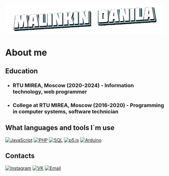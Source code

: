 [![Header](https://github.com/Borobeyka/borobeyka/blob/main/assets/logotype.gif)](https://github.com/Borobeyka)

# About me
## Education
+ ### RTU MIREA, Moscow (2020-2024) - Information technology, web programmer
+ ### College at RTU MIREA, Moscow (2016-2020) - Programming in computer systems, software technician

## What languages and tools I`m use
[![JavaScript](https://img.shields.io/badge/JavaScript-000?style=for-the-badge&logo=JavaScript)](https://github.com/Borobeyka)
[![PHP](https://img.shields.io/badge/PHP-000?style=for-the-badge&logo=PHP)](https://github.com/Borobeyka)
[![SQL](https://img.shields.io/badge/SQL-000?style=for-the-badge&logo=MySQL)](https://github.com/Borobeyka)
[![p5.js](https://img.shields.io/badge/p5.js-000?style=for-the-badge&logo=p5.js)](https://github.com/Borobeyka)
[![Arduino](https://img.shields.io/badge/Arduino-000?style=for-the-badge&logo=Arduino)](https://github.com/Borobeyka)

## Contacts
[![Instagram](https://img.shields.io/badge/Instagram-000?style=for-the-badge&logo=Instagram)](https://instagram.com/borobeyka/)
[![VK](https://img.shields.io/badge/VKontakte-000?style=for-the-badge&logo=VK)](https://vk.com/malinkindr)
[![Email](https://img.shields.io/badge/EMail-000?style=for-the-badge&logo=Gmail)](mailto:malinkindr@ya.ru)